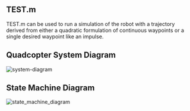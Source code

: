 ## TEST.m
TEST.m can be used to run a simulation of the robot with a trajectory derived from either a quadratic formulation of continuous waypoints or a single desired waypoint like an impulse.

## Quadcopter System Diagram
![system-diagram](https://user-images.githubusercontent.com/76025995/102175632-e1779500-3e6d-11eb-8078-a3860ad6424b.jpg)

## State Machine Diagram
![state_machine_diagram](https://user-images.githubusercontent.com/76025995/102175886-459a5900-3e6e-11eb-9845-9aa12f04f781.jpg)
